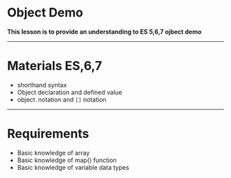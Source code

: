 # Object Demo

****This lesson is to provide an understanding to ES 5,6,7 ojbect demo****
___
# Materials  ES,6,7

- shorthand syntax
- Object declaration and defined value
- object` . `notation and ` [] ` notation
___
# Requirements

- Basic knowledge of array
- Basic knowledge of map() function
- Basic knowledge of variable data types